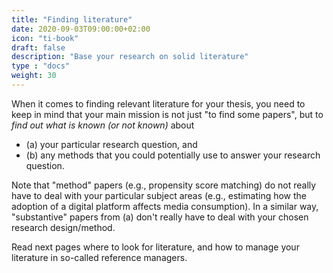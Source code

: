 ```yaml
---
title: "Finding literature"
date: 2020-09-03T09:00:00+02:00
icon: "ti-book"
draft: false
description: "Base your research on solid literature"
type : "docs"
weight: 30
---
```


When it comes to finding relevant literature for your thesis, you need to keep in mind that your main mission is not just "to find some papers", but to *find out what is known (or not known)* about

- (a) your particular research question, and
- (b) any methods that you could potentially use to answer your research question.

Note that "method" papers (e.g., propensity score matching) do not really have to deal with your particular subject areas (e.g., estimating how the adoption of a digital platform affects media consumption). In a similar way, "substantive" papers from (a) don't really have to deal with your chosen research design/method.

Read next pages where to look for literature, and how to manage your literature in so-called reference managers.
